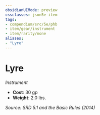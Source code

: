 ```yaml
---
obsidianUIMode: preview
cssclasses: json5e-item
tags:
- compendium/src/5e/phb
- item/gear/instrument
- item/rarity/none
aliases: 
- "Lyre"
---
```

# Lyre
*Instrument*  

- **Cost**: 30 gp
- **Weight**: 2.0 lbs.

*Source: SRD 5.1 and the Basic Rules (2014)*
